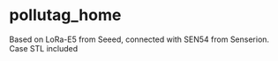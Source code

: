 # pollutag_home
Based on LoRa-E5 from Seeed, connected with SEN54 from Senserion. Case STL included 
